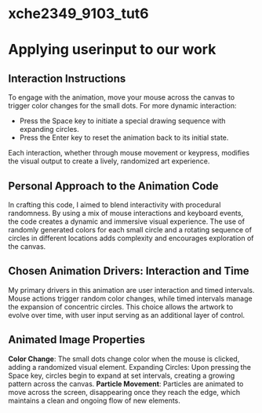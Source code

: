 # xche2349_9103_tut6
# Applying userinput to our work 
## **Interaction Instructions**
To engage with the animation, move your mouse across the canvas to trigger color changes for the small dots. For more dynamic interaction:

- Press the Space key to initiate a special drawing sequence with expanding circles.
- Press the Enter key to reset the animation back to its initial state.

Each interaction, whether through mouse movement or keypress, modifies the visual output to create a lively, randomized art experience.

## **Personal Approach to the Animation Code**
In crafting this code, I aimed to blend interactivity with procedural randomness. By using a mix of mouse interactions and keyboard events, the code creates a dynamic and immersive visual experience. The use of randomly generated colors for each small circle and a rotating sequence of circles in different locations adds complexity and encourages exploration of the canvas.

## **Chosen Animation Drivers: Interaction and Time**
My primary drivers in this animation are user interaction and timed intervals. Mouse actions trigger random color changes, while timed intervals manage the expansion of concentric circles. This choice allows the artwork to evolve over time, with user input serving as an additional layer of control.

## **Animated Image Properties**
**Color Change**: The small dots change color when the mouse is clicked, adding a randomized visual element.
Expanding Circles: Upon pressing the Space key, circles begin to expand at set intervals, creating a growing pattern across the canvas.
**Particle Movement**: Particles are animated to move across the screen, disappearing once they reach the edge, which maintains a clean and ongoing flow of new elements.